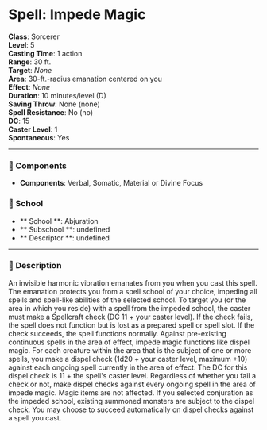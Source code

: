 
# Spell: Impede Magic
**Class**: Sorcerer  
**Level**: 5  
**Casting Time**: 1 action  
**Range**: 30 ft.  
**Target**: _None_  
**Area**: 30-ft.-radius emanation centered on you  
**Effect**: _None_  
**Duration**: 10 minutes/level (D)  
**Saving Throw**: None (none)  
**Spell Resistance**: No (no)  
**DC**: 15  
**Caster Level**: 1  
**Spontaneous**: Yes

---

### 🔮 Components
- **Components**: Verbal, Somatic, Material or Divine Focus

### 🏫 School
- ** School **: Abjuration
- ** Subschool **: undefined
- ** Descriptor **: undefined
---

### 📜 Description
An invisible harmonic vibration emanates from you when you cast this spell. The emanation protects you from a spell school of your choice, impeding all spells and spell-like abilities of the selected school. To target you (or the area in which you reside) with a spell from the impeded school, the caster must make a Spellcraft check (DC 11 + your caster level). If the check fails, the spell does not function but is lost as a prepared spell or spell slot. If the check succeeds, the spell functions normally. Against pre-existing continuous spells in the area of effect, impede magic functions like dispel magic. For each creature within the area that is the subject of one or more spells, you make a dispel check (1d20 + your caster level, maximum +10) against each ongoing spell currently in the area of effect. The DC for this dispel check is 11 + the spell's caster level. Regardless of whether you fail a check or not, make dispel checks against every ongoing spell in the area of impede magic. Magic items are not affected. If you selected conjuration as the impeded school, existing summoned monsters are subject to the dispel check. You may choose to succeed automatically on dispel checks against a spell you cast.
